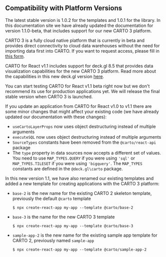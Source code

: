## Compatibility with Platform Versions

The latest stable version is 1.0.2 for the templates and 1.0.1 for the library. In this documentation site we have already updated the documentation for version 1.1.0-beta, that includes support for our new CARTO 3 platform.

CARTO 3 is a fully cloud native platform that is currently in beta and provides direct connectivity to cloud data warehouses without the need for importing data first into CARTO. If you want to request access, please fill in [this form](https://carto.com/carto3/).

CARTO for React v1.1 includes support for deck.gl 8.5 that provides data visualization capabilities for the new CARTO 3 platform. Read more about the capabilities in this new deck.gl version [here](/deck-gl).

You can start testing CARTO for React v1.1 beta right now but we don't recommend its use for production applications yet. We will release the final stable version when CARTO 3 is launched.

If you update an application from CARTO for React v1.0 to v1.1 there are some minor changes that might affect your existing code (we have already updated our documentation with these changes):

- `useCartoLayerProps` now uses object destructuring instead of multiple arguments
- `executeSQL` now uses object destructuring instead of multiple arguments
- `SourceTypes` constants have been removed from the `@carto/react-api` package
- The `type` property in data sources now accepts a different set of values. You need to use `MAP_TYPES.QUERY` if you were using `'sql'` or `MAP_TYPES.TILESET` if you were using `'bigquery'`. The `MAP_TYPES` constants are defined in the `@deck.gl\carto` package.

In this new version 1.1, we have also renamed our existing templates and added a new template for creating applications with the CARTO 3 platform:

- `base-2` is the new name for the existing CARTO 2 skeleton template, previously the default `@carto` template

   ```shell
   $ npx create-react-app my-app --template @carto/base-2
   ```

- `base-3` is the name for the new CARTO 3 template

   ```shell
   $ npx create-react-app my-app --template @carto/base-3
   ```

- `sample-app-2` is the new name for the existing sample app template for CARTO 2, previously named `sample-app`

   ```shell
   $ npx create-react-app my-app --template @carto/sample-app-2
   ```

